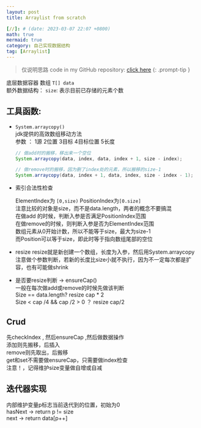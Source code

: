 ```yaml
---
layout: post
title: Arraylist from scratch

[//]: # (date: 2023-03-07 22:07 +0800)
math: true
mermaid: true
category: 自己实现数据结构
tag: [Arraylist]
---
```


> 仅说明思路 code in my GitHub repository: [click here](https://github.com/TonyMarsh31/DataStructure/blob/master/%E6%95%B0%E7%BB%84%E5%92%8C%E9%93%BE%E8%A1%A8/MyArrayList.java)
{: .prompt-tip }

底层数据容器 数组  `T[] data`  
额外数据结构： `size`: 表示目前已存储的元素个数

## 工具函数:

+ `System.arraycopy()`   
  jdk提供的高效数组移动方法  
  参数 ： 1源 2位置 3目标 4目标位置 5长度
  ```java
  // 做add时的搬移，移出来一个空位
  System.arraycopy(data, index, data, index + 1, size - index);
  
  // 做remove时的搬移，因为删了index处的元素，所以搬移的size-1
  System.arraycopy(data, index + 1, data, index, size - index - 1);
  ```

+ 索引合法性检查

  ElementIndex为 `[0,size)` PositionIndex为`[0.size]`  
  注意比较的对象是size，而不是data.length，两者的概念不要搞混  
  在做add 的时候，判断入参是否满足PositionIndex范围  
  在做remove的时候，则判断入参是否为ElementIndex范围  
  数组元素从0开始计数，所以不能等于size，最大为size-1  
  而Position可以等于size，即此时等于指向数组尾部的空位

+ resize
  resize就是新创建一个数组，长度为入参，然后用System.arraycopy  
  注意做个参数判断，若新的长度比size小就不执行，因为不一定每次都是扩容，也有可能做shrink  

+ 是否要resize判断  -> ensureCap()  
  一般在每次做add或remove的时候先做该判断  
  Size == data.length? resize cap * 2  
  Size < cap /4  && cap /2 > 0 ？  resize cap/2

## Crud

先checkIndex , 然后ensureCap ,然后做数据操作  
添加则先搬移，后插入  
remove则先取出，后搬移  
get和set不需要做ensureCap，只需要做index检查  
注意！，记得维护size变量做自增或自减

## 迭代器实现
内部维护变量p标志当前迭代到的位置，初始为0  
hasNext ->  return p != size  
next -> return data[p++]
